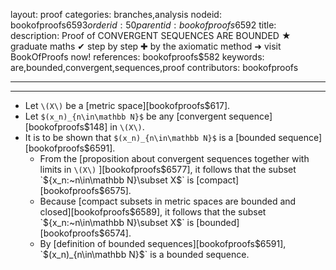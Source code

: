 layout: proof
categories: branches,analysis
nodeid: bookofproofs$6593
orderid: 50
parentid: bookofproofs$6592
title: 
description:  Proof of CONVERGENT SEQUENCES ARE BOUNDED &#9733; graduate maths &#10004; step by step &#10010; by the axiomatic method &#10140; visit BookOfProofs now!
references: bookofproofs$582
keywords: are,bounded,convergent,sequences,proof
contributors: bookofproofs

---


---

* Let `\(X\)` be a [metric space][bookofproofs$617].
* Let `$(x_n)_{n\in\mathbb N}$` be any [convergent sequence][bookofproofs$148] in `\(X\)`.
* It is to be shown that  `$(x_n)_{n\in\mathbb N}$` is a [bounded sequence][bookofproofs$6591].
   * From the [proposition about convergent sequences together with limits in `\(X\)` ][bookofproofs$6577], it follows that the subset `$\{x_n:~n\in\mathbb N\}\subset X$` is [compact][bookofproofs$6575].
   * Because [compact subsets in metric spaces are bounded and closed][bookofproofs$6589], it follows that the subset `$\{x_n:~n\in\mathbb N\}\subset X$`  is [bounded][bookofproofs$6574].
   * By [definition of bounded sequences][bookofproofs$6591], `$(x_n)_{n\in\mathbb N}$` is a bounded sequence.
